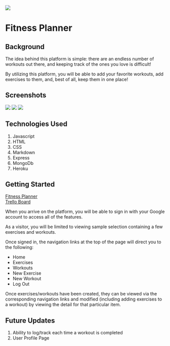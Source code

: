 <img src="https://i.imgur.com/SmA7rcP.jpg">

# Fitness Planner

## Background

The idea behind this platform is simple: there are an endless number of workouts out there, and keeping track of the ones you love is difficult!

By utilizing this platform, you will be able to add your favorite workouts, add exercises to them, and, best of all, keep them in one place!

## Screenshots

<img src="https://i.imgur.com/Wo2nM3E.png">

<img src="https://i.imgur.com/hTWAwXt.png">

<img src="https://i.imgur.com/8qbRmh7.png">


## Technologies Used

1. Javascript
2. HTML
3. CSS
4. Markdown
5. Express
6. MongoDb
7. Heroku

## Getting Started

[Fitness Planner](https://fitness-planner-621.herokuapp.com/)<br>
[Trello Board](https://trello.com/b/TiiQjqaC)

When you arrive on the platform, you will be able to sign in with your Google account to access all of the features.

As a visitor, you will be limited to viewing sample selection containing a few exercises and workouts.

Once signed in, the navigation links at the top of the page will direct you to the following:

* Home
* Exercises
* Workouts
* New Exercise
* New Workout
* Log Out

Once exercises/workouts have been created, they can be viewed via the corresponding navigation links and modified (including adding exercises to a workout) by viewing the detail for that particular item.

## Future Updates

1. Ability to log/track each time a workout is completed
2. User Profile Page
